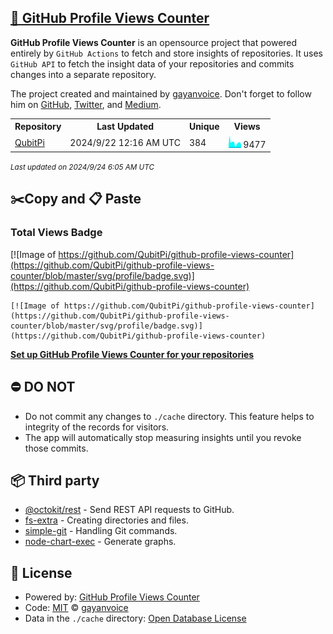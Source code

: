 ## [🚀 GitHub Profile Views Counter](https://github.com/gayanvoice/github-profile-views-counter)
**GitHub Profile Views Counter** is an opensource project that powered entirely by  `GitHub Actions` to fetch and store insights of repositories.
It uses `GitHub API` to fetch the insight data of your repositories and commits changes into a separate repository.

The project created and maintained by [gayanvoice](https://github.com/gayanvoice). Don't forget to follow him on [GitHub](https://github.com/gayanvoice), [Twitter](https://twitter.com/gayanvoice), and [Medium](https://gayanvoice.medium.com/).

<table>
	<tr>
		<th>
			Repository
		</th>
		<th>
			Last Updated
		</th>
		<th>
			Unique
		</th>
		<th>
			Views
		</th>
	</tr>
	<tr>
		<td>
			<a href="https://github.com/QubitPi/github-profile-views-counter/tree/master/readme/504830443/year.md">
				QubitPi
			</a>
		</td>
		<td>
			2024/9/22 12:16 AM UTC
		</td>
		<td>
			384
		</td>
		<td>
			<img alt="Response time graph" src="https://github.com/QubitPi/github-profile-views-counter/raw/master/graph/504830443/small/year.png" height="20"> 9477
		</td>
	</tr>
</table>

<small><i>Last updated on 2024/9/24 6:05 AM UTC</i></small>

## ✂️Copy and 📋 Paste
### Total Views Badge
[![Image of https://github.com/QubitPi/github-profile-views-counter](https://github.com/QubitPi/github-profile-views-counter/blob/master/svg/profile/badge.svg)](https://github.com/QubitPi/github-profile-views-counter)

```readme
[![Image of https://github.com/QubitPi/github-profile-views-counter](https://github.com/QubitPi/github-profile-views-counter/blob/master/svg/profile/badge.svg)](https://github.com/QubitPi/github-profile-views-counter)
```
[**Set up GitHub Profile Views Counter for your repositories**](https://github.com/gayanvoice/github-profile-views-counter)
## ⛔ DO NOT
- Do not commit any changes to `./cache` directory. This feature helps to integrity of the records for visitors.
- The app will automatically stop measuring insights until you revoke those commits.
## 📦 Third party

- [@octokit/rest](https://www.npmjs.com/package/@octokit/rest) - Send REST API requests to GitHub.
- [fs-extra](https://www.npmjs.com/package/fs-extra) - Creating directories and files.
- [simple-git](https://www.npmjs.com/package/simple-git) - Handling Git commands.
- [node-chart-exec](https://www.npmjs.com/package/node-chart-exec) - Generate graphs.
## 📄 License
- Powered by: [GitHub Profile Views Counter](https://github.com/gayanvoice/github-profile-views-counter)
- Code: [MIT](./LICENSE) © [gayanvoice](https://github.com/gayanvoice)
- Data in the `./cache` directory: [Open Database License](https://opendatacommons.org/licenses/odbl/1-0/)